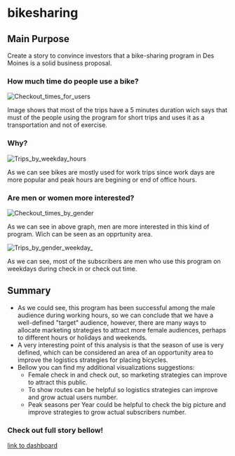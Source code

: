 # bikesharing

## Main Purpose

Create a story to convince investors that a bike-sharing program in Des Moines is a solid business proposal.


### How much time do people use a bike?

![Checkout_times_for_users](https://user-images.githubusercontent.com/96633294/163070807-f4f76cb3-afb6-4cb1-819f-6ede7c4d1d48.png)

Image shows that most of the trips have a 5 minutes duration wich says that must of the people using the program for short trips and uses it as a transportation and not of exercise.

### Why?

![Trips_by_weekday_hours](https://user-images.githubusercontent.com/96633294/163071709-8981096a-a915-479b-8987-06ee63d184dc.png)

As we can see bikes are mostly used for work trips since work days are more popular and peak hours are begining or end of office hours.

### Are men or women more interested?

![Checkout_times_by_gender](https://user-images.githubusercontent.com/96633294/163071275-507f1af8-6fb5-4402-9625-c5a36fedd785.png)

As we can see in above graph, men are more interested in this kind of program. Wich can be seen as an opprtunity area.

![Trips_by_gender_weekday_](https://user-images.githubusercontent.com/96633294/163072505-30ff4c17-6c35-4856-87a0-28b89636522b.png)

As we can see, most of the subscribers are men who use this program on weekdays during check in or check out time.

## Summary

- As we could see, this program has been successful among the male audience during working hours, so we can conclude that we have a well-defined "target" audience, however, there are many ways to allocate marketing strategies to attract more female audiences, perhaps to different hours or holidays and weekends.
- A very interesting point of this analysis is that the season of use is very defined, which can be considered an area of an opportunity area to improve the logistics strategies for placing bicycles.
-  Bellow you can find my additional visualizations suggestions:
   * Female check in and check out, so marketing strategies can improve to attract this public.
   * To show routes can be helpful so logistics strategies can improve and grow actual users number. 
   * Peak seasons per Year could be helpful to check the big picture and improve strategies to grow actual subscribers number.




### Check out full story bellow!

[link to dashboard](https://public.tableau.com/app/profile/malli.velazquez/viz/NYCCitibikeAnalysis_16498050024680/NYCCitibikeAnalysis)
